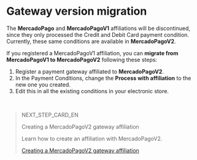 # Gateway version migration

The **MercadoPago** and **MercadoPagoV1** affiliations will be discontinued, since they only processed the Credit and Debit Card payment condition. Currently, these same conditions are available in **MercadoPagoV2**.

If you registered a MercadoPagoV1 affiliation, you can **migrate from MercadoPagoV1 to MercadoPagoV2** following these steps:

1. Register a payment gateway affiliated to **MercadoPagoV2**.
2. In the Payment Conditions, change the **Process with affiliation** to the new one you created.
3. Edit this in all the existing conditions in your electronic store.

&nbsp;

> NEXT_STEP_CARD_EN
>
> Creating a MercadoPagoV2 gateway affiliation
>
> Learn how to create an affiliation with MercadoPagoV2.
>
> [Creating a MercadoPagoV2 gateway affiliation](https://www.mercadopago[FAKER][URL][DOMAIN]/developers/en/guides/vtex/gateway-affiliations)
